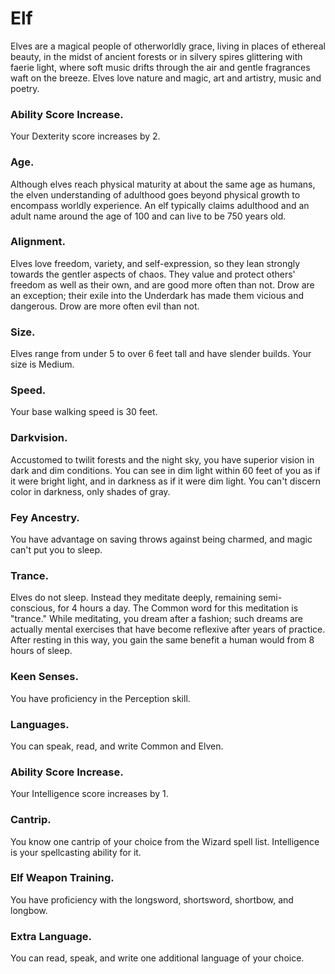 # Elf

Elves are a magical people of otherworldly grace, living in places of ethereal beauty, in the midst of ancient forests or in silvery spires glittering with faerie light, where soft music drifts through the air and gentle fragrances waft on the breeze. Elves love nature and magic, art and artistry, music and poetry.

### Ability Score Increase. 
Your Dexterity score increases by 2.

### Age. 
Although elves reach physical maturity at about the same age as humans, the elven understanding of adulthood goes beyond physical growth to encompass worldly experience. An elf typically claims adulthood and an adult name around the age of 100 and can live to be 750 years old.

### Alignment. 
Elves love freedom, variety, and self-expression, so they lean strongly towards the gentler aspects of chaos. They value and protect others' freedom as well as their own, and are good more often than not. Drow are an exception; their exile into the Underdark has made them vicious and dangerous. Drow are more often evil than not.

### Size. 
Elves range from under 5 to over 6 feet tall and have slender builds. Your size is Medium.

### Speed. 
Your base walking speed is 30 feet.

### Darkvision. 
Accustomed to twilit forests and the night sky, you have superior vision in dark and dim conditions. You can see in dim light within 60 feet of you as if it were bright light, and in darkness as if it were dim light. You can't discern color in darkness, only shades of gray.

### Fey Ancestry. 
You have advantage on saving throws against being charmed, and magic can't put you to sleep.

### Trance. 
Elves do not sleep. Instead they meditate deeply, remaining semi-conscious, for 4 hours a day. The Common word for this meditation is "trance." While meditating, you dream after a fashion; such dreams are actually mental exercises that have become reflexive after years of practice. After resting in this way, you gain the same benefit a human would from 8 hours of sleep.

### Keen Senses. 
You have proficiency in the Perception skill.

### Languages. 
You can speak, read, and write Common and Elven.

### Ability Score Increase. 
Your Intelligence score increases by 1.

### Cantrip. 
You know one cantrip of your choice from the Wizard spell list. Intelligence is your spellcasting ability for it.

### Elf Weapon Training. 
You have proficiency with the longsword, shortsword, shortbow, and longbow.

### Extra Language. 
You can read, speak, and write one additional language of your choice.

